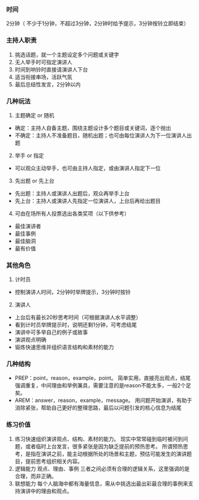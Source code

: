 ### 时间
2分钟（ 不少于1分钟，不超过3分钟，2分钟时给予提示，3分钟按铃立即结束）

### 主持人职责
1. 挑选话题，就一个主题设定多个问题或关键字
2. 无人举手时可指定演讲人
3. 时间到响铃时直接请演讲人下台
4. 适当衔接串场，活跃气氛
5. 最后总结性发言，2分钟以内

### 几种玩法
1. 主题确定 or 随机
 - 确定：主持人自备主题，围绕主题设计多个题目或关键词，逐个抛出
 - 不确定：主持人不准备题目，随机出题；也可由每位演讲人为下一位演讲人出题
2. 举手 or 指定
 - 可以观众主动举手，也可由主持人指定，或由演讲人指定下一位
3. 先出题 or 先上台
  - 先出题：主持人或演讲人出题后，观众再举手上台
  - 先上台：主持人或演讲人先指定一位演讲人，上台后再给出题目
4. 可由在场所有人投票选出各类奖项（以下供参考）
 - 最佳演讲者
 - 最佳事例
 - 最佳脑洞
 - 最有价值

### 其他角色
1. 计时员
 - 控制演讲人时间，2分钟时举牌提示，3分钟时按铃
2. 演讲人
 - 上台后有最长20秒思考时间（可根据演讲人水平调整）
 - 看到计时员举牌提示时，说明还剩1分钟，可考虑结尾
 - 演讲中可多举自己的例子或故事
 - 演讲观点明确
 - 锻炼快速思维并组织语言结构和素材的能力
 
### 几种结构
- PREP：point，reason，example，point。
简单实用，直接亮出观点，结尾强调重复，中间理由和举例兼具，需要注意的是reason不能太多，一般2个足矣。
- AREM：answer，reason，example，message。
用问题开始演讲，有助于消除紧张，帮助自己更好的整理思路，最后以问题引发的核心信息为结尾

### 练习价值
1. 练习快速组织演讲观点、结构、素材的能力。
现实中常常碰到临时被问到问题，或者临时上台发言，很多紧张是因为缺乏提前的预热思考。
所谓预热思考，是指在演讲之前，能主动根据所处的场景和主题，预估可能发生的演讲题目，提前思考组织相关内容。
2. 逻辑能力
观点、理由、事例 三者之间必须有合理的逻辑关系，这里强调的是合理，而非正确。
3. 联想能力
每个人脑海中都有海量信息，需从中挑选出最出彩最合理的事例来支持演讲中的理由和观点。
